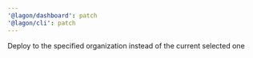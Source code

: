 ```yaml
---
'@lagon/dashboard': patch
'@lagon/cli': patch
---
```


Deploy to the specified organization instead of the current selected one
